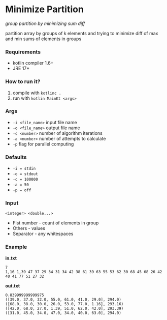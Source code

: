 # Minimize Partition

_group partition by minimizing sum diff_

partition array by groups of k elements and trying to minimize diff of max and min sums of elements in groups


### Requirements
* kotlin compiler 1.6+
* JRE 17+

### How to run it?
1. compile with ```kotlinc .```
2. run with ```kotlin MainKt <args>```

### Args
* ```-i <file_name>``` input file name
* ```-o <file_name>``` output file name
* ```-c <number>``` number of algorithm iterations
* ```-a <number>``` number of attempts to calculate
* ```-p``` flag for parallel computing

### Defaults
* ```-i = stdin```
* ```-o = stdout```
* ```-c = 100000```
* ```-a = 50```
* ```-p = off```

### Input
```<integer> <double...>```
* Fist number - count of elements in group
* Others - values
* Separator - any whitespaces

### Example
__in.txt__
```
7
1,16 1,39 47 37 29 34 31 34 42 38 61 39 63 55 53 62 30 68 45 68 26 42 40 41 77 51 27 32
```
__out.txt__
```
0.839999999999975
([39.0, 37.0, 32.0, 55.0, 61.0, 41.0, 29.0], 294.0)
([68.0, 38.0, 30.0, 26.0, 53.0, 77.0, 1.16], 293.16)
([42.0, 68.0, 27.0, 1.39, 51.0, 62.0, 42.0], 293.39)
([31.0, 45.0, 34.0, 47.0, 34.0, 40.0, 63.0], 294.0)
```
